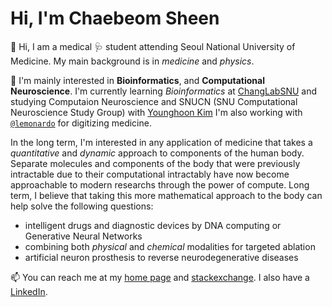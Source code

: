 # Hi, I'm Chaebeom Sheen 

👋 Hi, I am a medical 🩺 student attending Seoul National University of Medicine. My main background is in *medicine* and *physics*.

🧬 I'm mainly interested in **Bioinformatics**, and **Computational Neuroscience**. I'm currently learning *Bioinformatics* at [ChangLabSNU](https://github.com/ChangLabSNU) and studying Computaion Neuroscience and SNUCN (SNU Computational Neuroscience Study Group) with [Younghoon Kim](https://github.com/aktivhoon) I'm also working with [`@lemonardo`](https://github.com/Future-medicine-Kor) for digitizing medicine. 

In the long term, I'm interested in any application of medicine that takes a *quantitative* and *dynamic* approach to components of the human body. Separate molecules and components of the body that were previously intractable due to their computational intractably have now become approachable to modern researchs through the power of compute. 
Long term, I believe that taking this more mathematical approach to the body can help solve the following questions:

- intelligent drugs and diagnostic devices by DNA computing or Generative Neural Networks
- combining both *physical* and *chemical* modalities for targeted ablation
- artificial neuron prosthesis to reverse neurodegenerative diseases

📫 You can reach me at my [home page](www.qbio.page) and [stackexchange](https://stackexchange.com/users/7780092/s-c-b). 
I also have a [LinkedIn](https://www.linkedin.com/in/medqbio-chaebeom-sheen/). 
<!---
Cauch-BS/Cauch-BS is a ✨ special ✨ repository because its `README.md` (this file) appears on your GitHub profile.
You can click the Preview link to take a look at your changes.
--->
